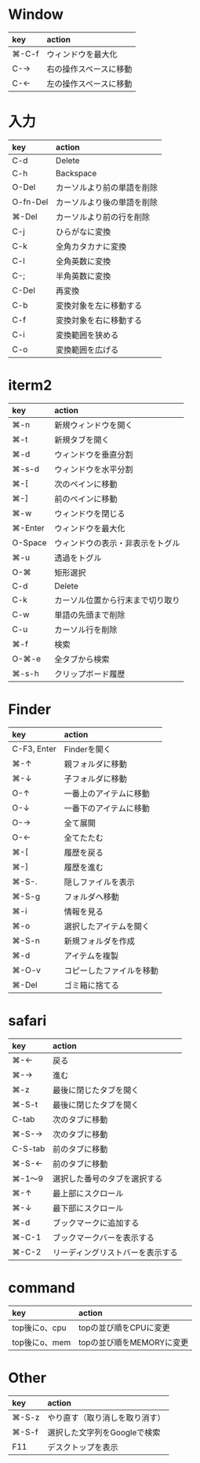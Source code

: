 #  Window
| key   | action                 |
|:------|:-----------------------|
| ⌘-C-f | ウィンドウを最大化     |
| C-→  | 右の操作スペースに移動 |
| C-←  | 左の操作スペースに移動 |

# 入力
| key      | action                     |
|:---------|:---------------------------|
| C-d      | Delete                     |
| C-h      | Backspace                  |
| O-Del    | カーソルより前の単語を削除 |
| O-fn-Del | カーソルより後の単語を削除 |
| ⌘-Del    | カーソルより前の行を削除   |
| C-j      | ひらがなに変換             |
| C-k      | 全角カタカナに変換         |
| C-l      | 全角英数に変換             |
| C-;      | 半角英数に変換             |
| C-Del    | 再変換                     |
| C-b      | 変換対象を左に移動する     |
| C-f      | 変換対象を右に移動する     |
| C-i      | 変換範囲を狭める           |
| C-o      | 変換範囲を広げる           |

# iterm2
| key     | action                           |
|:--------|:---------------------------------|
| ⌘-n     | 新規ウィンドウを開く             |
| ⌘-t     | 新規タブを開く                   |
| ⌘-d     | ウィンドウを垂直分割             |
| ⌘-s-d   | ウィンドウを水平分割             |
| ⌘-[     | 次のペインに移動                 |
| ⌘-]     | 前のペインに移動                 |
| ⌘-w     | ウィンドウを閉じる               |
| ⌘-Enter | ウィンドウを最大化               |
| O-Space | ウィンドウの表示・非表示をトグル |
| ⌘-u     | 透過をトグル                     |
| O-⌘     | 矩形選択                         |
| C-d     | Delete                           |
| C-k     | カーソル位置から行末まで切り取り |
| C-w     | 単語の先頭まで削除               |
| C-u     | カーソル行を削除                 |
| ⌘-f     | 検索                             |
| O-⌘-e   | 全タブから検索                   |
| ⌘-s-h   | クリップボード履歴               |

#  Finder
| key         | action                   |
|:------------|:-------------------------|
| C-F3, Enter | Finderを開く             |
| ⌘-↑        | 親フォルダに移動         |
| ⌘-↓        | 子フォルダに移動         |
| O-↑        | 一番上のアイテムに移動   |
| O-↓        | 一番下のアイテムに移動   |
| O-→        | 全て展開                 |
| O-←        | 全てたたむ               |
| ⌘-[         | 履歴を戻る               |
| ⌘-]         | 履歴を進む               |
| ⌘-S-.       | 隠しファイルを表示       |
| ⌘-S-g       | フォルダへ移動           |
| ⌘-i         | 情報を見る               |
| ⌘-o         | 選択したアイテムを開く   |
| ⌘-S-n       | 新規フォルダを作成       |
| ⌘-d         | アイテムを複製           |
| ⌘-O-v       | コピーしたファイルを移動 |
| ⌘-Del       | ゴミ箱に捨てる           |

# safari
| key     | action                           |
|:--------|:---------------------------------|
| ⌘-←    | 戻る                             |
| ⌘-→    | 進む                             |
| ⌘-z     | 最後に閉じたタブを開く           |
| ⌘-S-t   | 最後に閉じたタブを開く           |
| C-tab   | 次のタブに移動                   |
| ⌘-S-→  | 次のタブに移動                   |
| C-S-tab | 前のタブに移動                   |
| ⌘-S-←  | 前のタブに移動                   |
| ⌘-1〜9  | 選択した番号のタブを選択する     |
| ⌘-↑    | 最上部にスクロール               |
| ⌘-↓    | 最下部にスクロール               |
| ⌘-d     | ブックマークに追加する           |
| ⌘-C-1   | ブックマークバーを表示する       |
| ⌘-C-2   | リーディングリストバーを表示する |

# command
| key           | action                    |
|:--------------|:--------------------------|
| top後にo、cpu | topの並び順をCPUに変更    |
| top後にo、mem | topの並び順をMEMORYに変更 |

#  Other
| key   | action                         |
|:------|:-------------------------------|
| ⌘-S-z | やり直す（取り消しを取り消す） |
| ⌘-S-f | 選択した文字列をGoogleで検索   |
| F11   | デスクトップを表示             |
